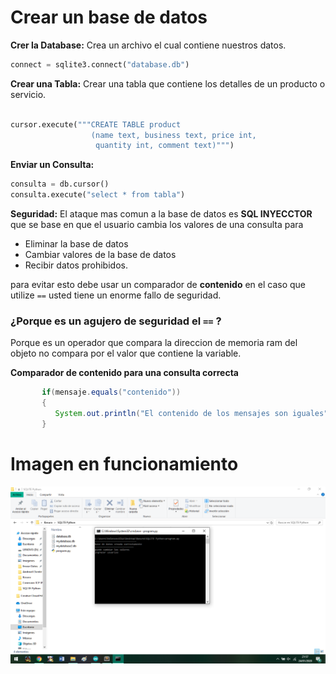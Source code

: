 # Crear un base de datos


**Crer la Database:** Crea un archivo el cual contiene nuestros datos.

```python
connect = sqlite3.connect("database.db")
```

**Crear una Tabla:** Crear una tabla que contiene los detalles de un producto o servicio.

```python

cursor.execute("""CREATE TABLE product
                  (name text, business text, price int, 
                   quantity int, comment text)""")
```

**Enviar un Consulta:**

```python
consulta = db.cursor()
consulta.execute("select * from tabla")
```

**Seguridad:** El ataque mas comun a la base de datos es **SQL INYECCTOR** que se base en que el usuario cambia los valores de una consulta para 

* Eliminar la base de datos
* Cambiar valores de la base de datos
* Recibir datos prohibidos.

para evitar esto debe usar un comparador de **contenido**  en el caso que utilize ```==```  usted tiene un enorme fallo de seguridad.

### ¿Porque es un agujero de seguridad el ```==``` ?
Porque es un operador que compara la direccion de memoria ram del objeto no compara por el valor que contiene la variable.

**Comparador de contenido para una consulta correcta**
 
 ```java
        if(mensaje.equals("contenido"))
        {
           System.out.println("El contenido de los mensajes son iguales");
        }
 
```


# Imagen en funcionamiento

![alt text](https://github.com/IDiegoUlises/Crea-una-Base-de-Datos/blob/master/images/database.png)








